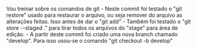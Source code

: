 Vou treinar sobre os comandos de git
    - Neste commit foi testado o "git restore" usado para restaurar o arquivo, ou seja remover do arquivo as alterações feitas. Isso antes de dar o "git add"
    - Também foi testado o "git store --staged ." para tirar todos os arquivos do "stage" para área de edição.
    - A partir deste commit foi criado uma nova branch chamado "develop". Para isso usou-se o comando "git checkout -b develop"